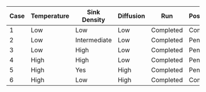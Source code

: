| Case | Temperature | Sink Density | Diffusion | Run | Postprocessing |
| ---- | ------------| ------------ | --------- | --- | -------------- |
| 1 | Low | Low | Low | Completed | Completed |
| 2 | Low | Intermediate | Low | Completed | Pending |
| 3 | Low | High | Low | Completed | Pending |
| 4 | High | High | Low | Completed | Pending |
| 5 | High | Yes | High | Completed | Pending |
| 6 | High | Low | High | Completed | Completed |
